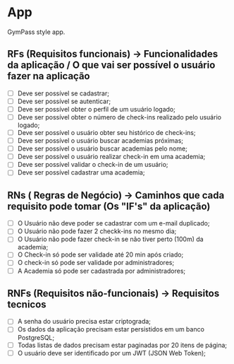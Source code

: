 # App

GymPass style app.

## RFs (Requisitos funcionais) -> Funcionalidades da aplicação / O que vai ser possível o usuário fazer na aplicação

- [ ] Deve ser possível se cadastrar;
- [ ] Deve ser possível se autenticar;
- [ ] Deve ser possível obter o perfil de um usuário logado;
- [ ] Deve ser possível obter o número de check-ins realizado pelo usuário logado;
- [ ] Deve ser possível o usuário obter seu histórico de check-ins;
- [ ] Deve ser possível o usuário buscar academias próximas;
- [ ] Deve ser possível o usuário buscar academias pelo nome;
- [ ] Deve ser possível o usuário realizar check-in em uma academia;
- [ ] Deve ser possível validar o check-in de um usuário;
- [ ] Deve ser possível cadastrar uma academia;

## RNs ( Regras de Negócio) -> Caminhos que cada requisito pode tomar (Os "IF's" da aplicação)

- [ ] O Usuário não deve poder se cadastrar com um e-mail duplicado;
- [ ] O Usuário não pode fazer 2 checkk-ins no mesmo dia;
- [ ] O Usuário não pode fazer check-in se não tiver perto (100m) da academia;
- [ ] O Check-in só pode ser validade até 20 min após criado;
- [ ] O check-in só pode ser validade por administradores;
- [ ] A Academia só pode ser cadastrada por administradores;

## RNFs (Requisitos não-funcionais) -> Requisitos tecnicos 

- [ ] A senha do usuário precisa estar criptograda;
- [ ] Os dados da aplicação precisam estar persistidos em um banco PostgreSQL;
- [ ] Todas listas de dados precisam estar paginadas por 20 itens de página;
- [ ] O usuário deve ser identificado por um JWT (JSON Web Token);
